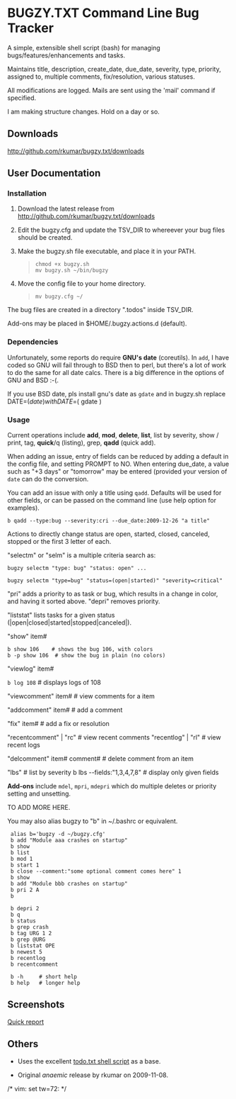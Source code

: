 BUGZY.TXT Command Line Bug Tracker
==================================

A simple, extensible shell script (bash) for managing
bugs/features/enhancements and tasks.

Maintains title, description, create_date, due_date, severity, type,
priority, assigned to, multiple comments, fix/resolution, various statuses.

All modifications are logged.
Mails are sent using the 'mail' command if specified.

I am making structure changes. Hold on a day or so.

Downloads
---------

<http://github.com/rkumar/bugzy.txt/downloads>

User Documentation
------------------

### Installation

1. Download the latest release from <http://github.com/rkumar/bugzy.txt/downloads>

2. Edit the bugzy.cfg and update the TSV_DIR to whereever your bug files should be created.

3. Make the bugzy.sh file executable, and place it in your PATH.

    > `chmod +x bugzy.sh`  
    > `mv bugzy.sh ~/bin/bugzy`

4. Move the config file to your home directory.

    > `mv bugzy.cfg ~/`

The bug files are created in a directory ".todos" inside TSV_DIR.

Add-ons may be placed in $HOME/.bugzy.actions.d (default).

### Dependencies

Unfortunately, some reports do require **GNU's date** (coreutils). In `add`, I have
coded so GNU will fail through to BSD then to perl, but there's a lot
of work to do the same for all date calcs. There is a big difference in
the options of GNU and BSD :-(.

If you use BSD date, pls install gnu's date as `gdate` and in bugzy.sh replace 
    DATE=$( date )
with
    DATE=$( gdate )

### Usage

Current operations include **add**, **mod**, **delete**, **list**, list by severity,
show / print, tag, **quick**/q (listing), grep, **qadd** (quick add).

When adding an issue, entry of fields can be reduced by adding a default
in the config file, and setting PROMPT to NO. When entering due_date, a
value such as "+3 days" or "tomorrow" may be entered (provided your
version of `date` can do the conversion.

You can add an issue with only a title using  `qadd`. Defaults will be
used for other fields, or can be passed on the command line (use help
option for examples).
 
`b qadd --type:bug --severity:cri --due_date:2009-12-26 "a title"`

Actions to directly change status are open, started, closed, canceled,
stopped or the first 3 letter of each.

"selectm" or "selm" is a multiple criteria search as:

    bugzy selectm "type: bug" "status: open" ...  

    bugzy selectm "type=bug" "status=(open|started)" "severity=critical"  


"pri" adds a priority to as task or bug, which results in a change in color, and having it 
sorted above. "depri" removes priority.

"liststat" lists tasks for a given status (|open|closed|started|stopped|canceled|).

"show" item#
  
    b show 106    # shows the bug 106, with colors 
    b -p show 106  # show the bug in plain (no colors)

"viewlog" item#

   `b log 108`  # displays logs of 108

"viewcomment" item#    # view comments for a item

"addcomment" item#    # add a comment

"fix" item#    # add a fix or resolution

"recentcomment" | "rc"  # view recent comments
"recentlog" | "rl"      # view recent logs

"delcomment" item# comment#            # delete comment from an item

"lbs"        # list by severity
        b lbs --fields:"1,3,4,7,8"   # display only given fields

**Add-ons** include `mdel`, `mpri`, `mdepri` which do multiple deletes or
priority setting and unsetting.

TO ADD MORE HERE.

You may also alias bugzy to "b" in ~/.bashrc or equivalent.

     alias b='bugzy -d ~/bugzy.cfg'  
     b add "Module aaa crashes on startup"  
     b show
     b list  
     b mod 1  
     b start 1  
     b close --comment:"some optional comment comes here" 1  
     b show  
     b add "Module bbb crashes on startup"  
     b pri 2 A  
     b  

     b depri 2  
     b q
     b status
     b grep crash
     b tag URG 1 2
     b grep @URG
     b liststat OPE
     b newest 5
     b recentlog
     b recentcomment

     b -h     # short help
     b help   # longer help

 
Screenshots
-----------

[Quick report](http://i47.tinypic.com/6s4291.jpg)

Others
------

- Uses the excellent [todo.txt shell script](http://github.com/ginatrapani/todo.txt-cli) as a base.

- Original *anaemic* release by rkumar on 2009-11-08.

/* vim: set tw=72: */
